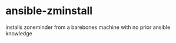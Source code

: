 ansible-zminstall
=================

installs zoneminder from a barebones machine with no prior ansible knowledge 
